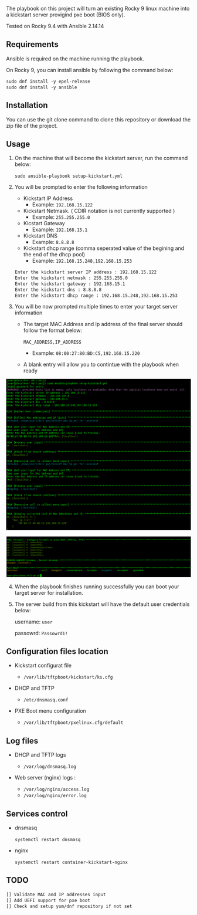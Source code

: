 The playbook on this project will turn an existing Rocky 9 linux machine into a kickstart server provigind pxe boot (BIOS only).

Tested on Rocky 9.4 with Ansible 2.14.14

## Requirements
Ansible is required on the machine running the playbook.

On Rocky 9, you can install ansible by following the command below:

```
sudo dnf install -y epel-release
sudo dnf install -y ansible
```

## Installation
You can use the git clone command to clone this repository or download the zip file of the project.

## Usage

1) On the machine that will become the kickstart server, run the command below:

    `sudo ansible-playbook setup-kickstart.yml`

2) You will be prompted to enter the following information
    * Kickstart IP Address
        * Example: `192.168.15.122`
    * Kickstart Netmask. ( CDIR notation is not currently supported )
        * Example: `255.255.255.0`
    * Kicstart Gateway
        * Example: `192.168.15.1`
    * Kickstart DNS
        * Example: `8.8.8.8`
    * Kickstart dhcp range (comma seperated value of the begining and the end of the dhcp pool)
        * Example: `192.168.15.248,192.168.15.253`


    ```
    Enter the kickstart server IP address : 192.168.15.122
    Enter the kickstart netmask : 255.255.255.0
    Enter the kickstart gateway : 192.168.15.1
    Enter the kickstart dns : 8.8.8.8
    Enter the kickstart dhcp range : 192.168.15.248,192.168.15.253
    ```

3) You will be now prompted multiple times to enter your target server information
    * The target MAC Address and Ip address of the final server should follow the format below:

        `MAC_ADDRESS,IP_ADDRESS`
        
        * Example: `08:00:27:80:BD:C5,192.168.15.220`

    * A blank entry will allow you to contintue with the playbook when ready

![Screenshot1](screenshots/screenshot1.png)

![Screenshot2](screenshots/screenshot2.png)

4) When the playbook finishes running successfully you can boot your target server for installation.



5) The server build from this kickstart will have  the default user credentials below:

    username: `user`

    passowrd: `Passowrd1!`


## Configuration files location
* Kickstart configurat file
    * `/var/lib/tftpboot/kickstart/ks.cfg`

* DHCP and TFTP 
    * `/etc/dnsmasq.conf`

* PXE Boot menu configuration
    * `/var/lib/tftpboot/pxelinux.cfg/default`

## Log files
* DHCP and TFTP logs 
    * `/var/log/dnsmasq.log`

* Web server (nginx) logs : 
    * `/var/log/nginx/access.log` 
    * `/var/log/nginx/error.log`

## Services control
* dnsmasq

    `systemctl restart dnsmasq`

* nginx

    `systemctl restart container-kickstart-nginx`

## TODO   
    [] Validate MAC and IP addresses input
    [] Add UEFI support for pxe boot
    [] Check and setup yum/dnf repository if not set
 
